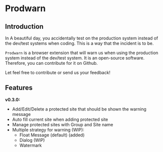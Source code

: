 # Prodwarn

## Introduction

In A beautiful day, you accidentally test on the production system instead of the dev/test systems when coding. This is a way that the incident is to be.

`Prodwarn` is a browser extension that will warn us when using the production system instead of the dev/test system. It is an open-source software. Therefore, you can contribute for it on Github.

Let feel free to contribute or send us your feedback!

## Features

**v0.3.0:**

- Add/Edit/Delete a protected site that should be shown the warning message
- Auto fill current site when adding protected site
- Manage protected sites with Group and Site name
- Multiple strategy for warning (WIP):
  + Float Message (default) (added)
  + Dialog (WIP)
  + Watermark
